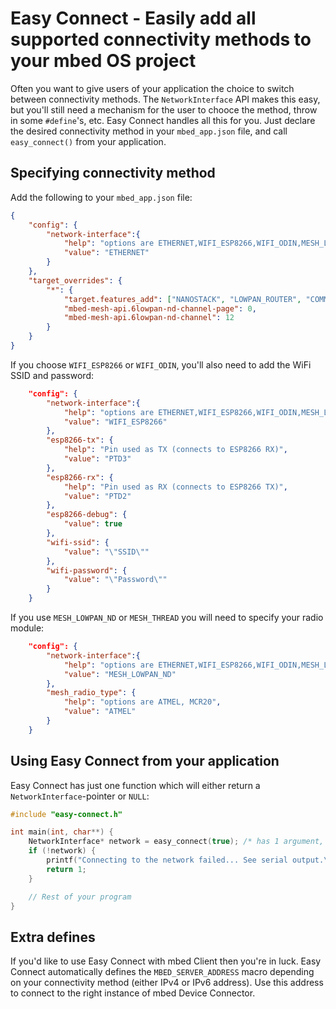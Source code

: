 # Easy Connect - Easily add all supported connectivity methods to your mbed OS project

Often you want to give users of your application the choice to switch between connectivity methods. The `NetworkInterface` API makes this easy, but you'll still need a mechanism for the user to chooce the method, throw in some `#define`'s, etc. Easy Connect handles all this for you. Just declare the desired connectivity method in your `mbed_app.json` file, and call `easy_connect()` from your application.

## Specifying connectivity method

Add the following to your ``mbed_app.json`` file:

```json
{
    "config": {
        "network-interface":{
            "help": "options are ETHERNET,WIFI_ESP8266,WIFI_ODIN,MESH_LOWPAN_ND,MESH_THREAD",
            "value": "ETHERNET"
        }
    },
    "target_overrides": {
        "*": {
            "target.features_add": ["NANOSTACK", "LOWPAN_ROUTER", "COMMON_PAL"],
            "mbed-mesh-api.6lowpan-nd-channel-page": 0,
            "mbed-mesh-api.6lowpan-nd-channel": 12
        }
    }
}
```

If you choose `WIFI_ESP8266` or `WIFI_ODIN`, you'll also need to add the WiFi SSID and password:

```json
    "config": {
        "network-interface":{
            "help": "options are ETHERNET,WIFI_ESP8266,WIFI_ODIN,MESH_LOWPAN_ND,MESH_THREAD",
            "value": "WIFI_ESP8266"
        },
        "esp8266-tx": {
            "help": "Pin used as TX (connects to ESP8266 RX)",
            "value": "PTD3"
        },
        "esp8266-rx": {
            "help": "Pin used as RX (connects to ESP8266 TX)",
            "value": "PTD2"
        },
        "esp8266-debug": {
            "value": true
        },
        "wifi-ssid": {
            "value": "\"SSID\""
        },
        "wifi-password": {
            "value": "\"Password\""
        }
    }
```

If you use `MESH_LOWPAN_ND` or `MESH_THREAD` you will need to specify your radio module:

```json
    "config": {
        "network-interface":{
            "help": "options are ETHERNET,WIFI_ESP8266,WIFI_ODIN,MESH_LOWPAN_ND,MESH_THREAD",
            "value": "MESH_LOWPAN_ND"
        },
        "mesh_radio_type": {
        	"help": "options are ATMEL, MCR20",
        	"value": "ATMEL"
        }
    }
```

## Using Easy Connect from your application

Easy Connect has just one function which will either return a `NetworkInterface`-pointer or `NULL`:

```cpp
#include "easy-connect.h"

int main(int, char**) {
    NetworkInterface* network = easy_connect(true); /* has 1 argument, enable_logging (pass in true to log to serial port) */
    if (!network) {
        printf("Connecting to the network failed... See serial output.\r\n");
        return 1;
    }

    // Rest of your program
}
```

## Extra defines

If you'd like to use Easy Connect with mbed Client then you're in luck. Easy Connect automatically defines the `MBED_SERVER_ADDRESS` macro depending on your connectivity method (either IPv4 or IPv6 address). Use this address to connect to the right instance of mbed Device Connector.
